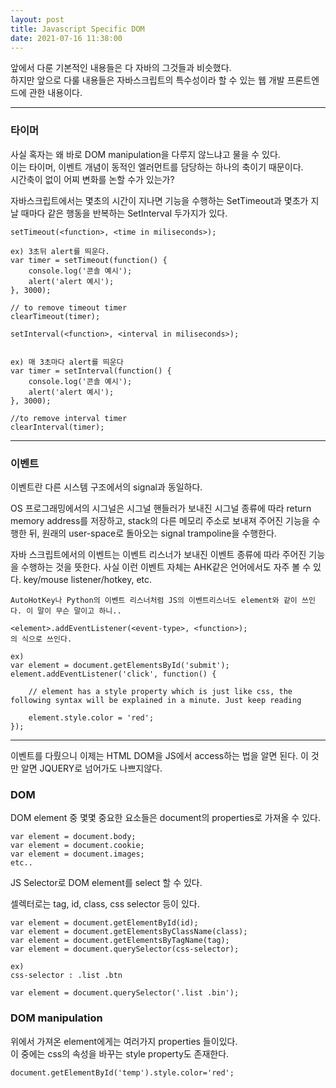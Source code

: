 ```yaml
---
layout: post
title: Javascript Specific DOM
date: 2021-07-16 11:38:00
---
```


앞에서 다룬 기본적인 내용들은 다 자바의 그것들과 비슷했다.  
하지만 앞으로 다룰 내용들은 자바스크립트의 특수성이라 할 수 있는 웹 개발 프론트엔드에 관한 내용이다.  

------------------------------

### 타이머

사실 혹자는 왜 바로 DOM manipulation을 다루지 않느냐고 물을 수 있다.  
이는 타이머, 이벤트 개념이 동적인 엘러먼트를 담당하는 하나의 축이기 때문이다.  
시간축이 없이 어찌 변화를 논할 수가 있는가?

자바스크립트에서는 몇초의 시간이 지나면 기능을 수행하는 SetTimeout과 몇초가 지날 때마다 같은 행동을 반복하는 SetInterval 두가지가 있다. 
```
setTimeout(<function>, <time in miliseconds>);

ex) 3초뒤 alert를 띄운다.
var timer = setTimeout(function() {
	console.log('콘솔 예시');
	alert('alert 예시');
}, 3000); 

// to remove timeout timer
clearTimeout(timer);

setInterval(<function>, <interval in miliseconds>);


ex) 매 3초마다 alert를 띄운다
var timer = setInterval(function() {
	console.log('콘솔 예시');
	alert('alert 예시');
}, 3000);

//to remove interval timer
clearInterval(timer);
```

--------------------------------

### 이벤트

이벤트란 다른 시스템 구조에서의 signal과 동일하다. 

OS 프로그래밍에서의 시그널은 시그널 핸들러가 보내진 시그널 종류에 따라 return memory address를 저장하고, stack의 다른 메모리 주소로 보내져 주어진 기능을 수행한 뒤, 원래의 user-space로 돌아오는 signal trampoline을 수행한다.  

자바 스크립트에서의 이벤트는 이벤트 리스너가 보내진 이벤트 종류에 따라 주어진 기능을 수행하는 것을 뜻한다. 사실 이런 이벤트 자체는 AHK같은 언어에서도 자주 볼 수 있다. key/mouse listener/hotkey, etc.

```
AutoHotKey나 Python의 이벤트 리스너처럼 JS의 이벤트리스너도 element와 같이 쓰인다. 이 말이 무슨 말이고 하니..

<element>.addEventListener(<event-type>, <function>);
의 식으로 쓰인다.

ex) 
var element = document.getElementsById('submit');
element.addEventListener('click', function() {

	// element has a style property which is just like css, the following syntax will be explained in a minute. Just keep reading

	element.style.color = 'red';
});
```
----------------

이벤트를 다뤘으니 이제는 HTML DOM을 JS에서 access하는 법을 알면 된다.
이 것만 알면 JQUERY로 넘어가도 나쁘지않다.  

### DOM

DOM element 중 몇몇 중요한 요소들은 document의 properties로 가져올 수 있다.
```
var element = document.body;
var element = document.cookie;
var element = document.images;
etc..
```

JS Selector로 DOM element를 select 할 수 있다.

셀렉터로는 
tag, id, class, css selector 등이 있다.

```
var element = document.getElementById(id);
var element = document.getElementsByClassName(class);
var element = document.getElementsByTagName(tag);
var element = document.querySelector(css-selector);

ex)
css-selector : .list .btn

var element = document.querySelector('.list .bin');
```

### DOM manipulation

위에서 가져온 element에게는 여러가지 properties 들이있다.  
이 중에는 css의 속성을 바꾸는 style property도 존재한다.  

```
document.getElementById('temp').style.color='red';
```
